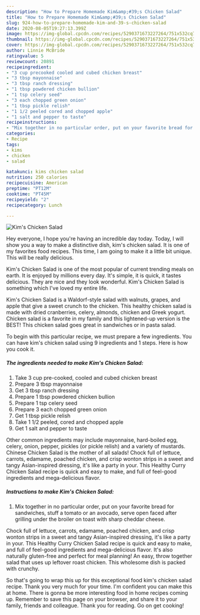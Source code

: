 ```yaml
---
description: "How to Prepare Homemade Kim&amp;#39;s Chicken Salad"
title: "How to Prepare Homemade Kim&amp;#39;s Chicken Salad"
slug: 924-how-to-prepare-homemade-kim-and-39-s-chicken-salad
date: 2020-08-05T19:27:13.399Z
image: https://img-global.cpcdn.com/recipes/5290371673227264/751x532cq70/kims-chicken-salad-recipe-main-photo.jpg
thumbnail: https://img-global.cpcdn.com/recipes/5290371673227264/751x532cq70/kims-chicken-salad-recipe-main-photo.jpg
cover: https://img-global.cpcdn.com/recipes/5290371673227264/751x532cq70/kims-chicken-salad-recipe-main-photo.jpg
author: Linnie McBride
ratingvalue: 5
reviewcount: 20891
recipeingredient:
- "3 cup precooked cooled and cubed chicken breast"
- "3 tbsp mayonnaise"
- "3 tbsp ranch dressing"
- "1 tbsp powdered chicken bullion"
- "1 tsp celery seed"
- "3 each chopped green onion"
- "1 tbsp pickle relish"
- "1 1/2 peeled cored and chopped apple"
- "1 salt and pepper to taste"
recipeinstructions:
- "Mix together in no particular order, put on your favorite bread for sandwiches, stuff a tomato or an avocado, serve open faced after grilling under the broiler on toast with sharp cheddar cheese."
categories:
- Recipe
tags:
- kims
- chicken
- salad

katakunci: kims chicken salad 
nutrition: 250 calories
recipecuisine: American
preptime: "PT12M"
cooktime: "PT45M"
recipeyield: "2"
recipecategory: Lunch

---
```



![Kim&#39;s Chicken Salad](https://img-global.cpcdn.com/recipes/5290371673227264/751x532cq70/kims-chicken-salad-recipe-main-photo.jpg)

Hey everyone, I hope you're having an incredible day today. Today, I will show you a way to make a distinctive dish, kim&#39;s chicken salad. It is one of my favorites food recipes. This time, I am going to make it a little bit unique. This will be really delicious.

Kim&#39;s Chicken Salad is one of the most popular of current trending meals on earth. It is enjoyed by millions every day. It's simple, it is quick, it tastes delicious. They are nice and they look wonderful. Kim&#39;s Chicken Salad is something which I've loved my entire life.

Kim&#39;s Chicken Salad is a Waldorf-style salad with walnuts, grapes, and apple that give a sweet crunch to the chicken. This healthy chicken salad is made with dried cranberries, celery, almonds, chicken and Greek yogurt. Chicken salad is a favorite in my family and this lightened-up version is the BEST! This chicken salad goes great in sandwiches or in pasta salad.


To begin with this particular recipe, we must prepare a few ingredients. You can have kim&#39;s chicken salad using 9 ingredients and 1 steps. Here is how you cook it.

<!--inarticleads1-->

##### The ingredients needed to make Kim&#39;s Chicken Salad:

1. Take 3 cup pre-cooked, cooled and cubed chicken breast
1. Prepare 3 tbsp mayonnaise
1. Get 3 tbsp ranch dressing
1. Prepare 1 tbsp powdered chicken bullion
1. Prepare 1 tsp celery seed
1. Prepare 3 each chopped green onion
1. Get 1 tbsp pickle relish
1. Take 1 1/2 peeled, cored and chopped apple
1. Get 1 salt and pepper to taste


Other common ingredients may include mayonnaise, hard-boiled egg, celery, onion, pepper, pickles (or pickle relish) and a variety of mustards. Chinese Chicken Salad is the mother of all salads! Chock full of lettuce, carrots, edamame, poached chicken, and crisp wonton strips in a sweet and tangy Asian-inspired dressing, it&#39;s like a party in your. This Healthy Curry Chicken Salad recipe is quick and easy to make, and full of feel-good ingredients and mega-delicious flavor. 

<!--inarticleads2-->

##### Instructions to make Kim&#39;s Chicken Salad:

1. Mix together in no particular order, put on your favorite bread for sandwiches, stuff a tomato or an avocado, serve open faced after grilling under the broiler on toast with sharp cheddar cheese.


Chock full of lettuce, carrots, edamame, poached chicken, and crisp wonton strips in a sweet and tangy Asian-inspired dressing, it&#39;s like a party in your. This Healthy Curry Chicken Salad recipe is quick and easy to make, and full of feel-good ingredients and mega-delicious flavor. It&#39;s also naturally gluten-free and perfect for meal planning! An easy, throw together salad that uses up leftover roast chicken. This wholesome dish is packed with crunchy. 

So that's going to wrap this up for this exceptional food kim&#39;s chicken salad recipe. Thank you very much for your time. I'm confident you can make this at home. There is gonna be more interesting food in home recipes coming up. Remember to save this page on your browser, and share it to your family, friends and colleague. Thank you for reading. Go on get cooking!
